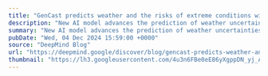 ```yaml
---
title: "GenCast predicts weather and the risks of extreme conditions with state-of-the-art accuracy"
description: "New AI model advances the prediction of weather uncertainties and risks, delivering faster, more accurate forecasts up to 15 days ahead"
summary: "New AI model advances the prediction of weather uncertainties and risks, delivering faster, more accurate forecasts up to 15 days ahead"
pubDate: "Wed, 04 Dec 2024 15:59:00 +0000"
source: "DeepMind Blog"
url: "https://deepmind.google/discover/blog/gencast-predicts-weather-and-the-risks-of-extreme-conditions-with-sota-accuracy/"
thumbnail: "https://lh3.googleusercontent.com/4u3n6FBe0eE86yXgppDN_yj_AkiCF5FaSToa8f3Mh5bFWzIH01ewGN737emoYKcGXLxQagYFMxi9j-cAZyAzkdFndCDg2ne9E42w4YZD7HyBChaf=w1200-h630-n-nu"
---
```


